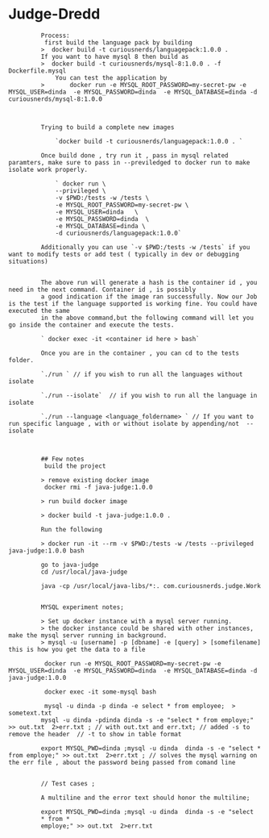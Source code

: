 # Judge-Dredd
             
             
             
             Process: 
              first build the language pack by building 
             >  docker build -t curiousnerds/languagepack:1.0.0 . 
             If you want to have mysql 8 then build as 
             >  docker build -t curiousnerds/mysql-8:1.0.0 . -f Dockerfile.mysql
                 You can test the application by  
             >       docker run -e MYSQL_ROOT_PASSWORD=my-secret-pw -e MYSQL_USER=dinda  -e MYSQL_PASSWORD=dinda  -e MYSQL_DATABASE=dinda -d curiousnerds/mysql-8:1.0.0
             
             
             
             Trying to build a complete new images 
             
                 `docker build -t curiousnerds/languagepack:1.0.0 . `
                 
             Once build done , try run it , pass in mysql related paramters, make sure to pass in --previledged to docker run to make isolate work properly.
                 
                 ` docker run \
                 --privileged \
                 -v $PWD:/tests -w /tests \
                 -e MYSQL_ROOT_PASSWORD=my-secret-pw \
                 -e MYSQL_USER=dinda   \
                 -e MYSQL_PASSWORD=dinda  \
                 -e MYSQL_DATABASE=dinda \
                 -d curiousnerds/languagepack:1.0.0`
             
             Additionally you can use `-v $PWD:/tests -w /tests` if you want to modify tests or add test ( typically in dev or debugging situations)
                 
                 
             The above run will generate a hash is the container id , you need in the next command. Container id , is possibly
             a good indication if the image ran successfully. Now our Job is the test if the language supported is working fine. You could have executed the same
             in the above command,but the following command will let you go inside the container and execute the tests.
                 
             ` docker exec -it <container id here > bash`
             
             Once you are in the container , you can cd to the tests folder.
             
             `./run ` // if you wish to run all the languages without isolate
             
             `./run --isolate`  // if you wish to run all the language in isolate 
             
             `./run --language <language_foldername> ` // If you want to run specific language , with or without isolate by appending/not  --isolate
             
             
             
             ## Few notes 
              build the project
             
             > remove existing docker image
              docker rmi -f java-judge:1.0.0
             
             > run build docker image
             
             > docker build -t java-judge:1.0.0 .
             
             Run the following
             
             > docker run -it --rm -v $PWD:/tests -w /tests --privileged java-judge:1.0.0 bash
             
             go to java-judge
             cd /usr/local/java-judge
             
             java -cp /usr/local/java-libs/*:. com.curiousnerds.judge.Work
             
             
             MYSQL experiment notes; 
             
             > Set up docker instance with a mysql server running. 
             > the docker instance could be shared with other instances, make the mysql server running in background. 
             > mysql -u [username] -p [dbname] -e [query] > [somefilename] this is how you get the data to a file 
             
              docker run -e MYSQL_ROOT_PASSWORD=my-secret-pw -e MYSQL_USER=dinda  -e MYSQL_PASSWORD=dinda  -e MYSQL_DATABASE=dinda -d java-judge:1.0.0
             
              docker exec -it some-mysql bash
             
              mysql -u dinda -p dinda -e select * from employee;  > sometext.txt
             mysql -u dinda -pdinda dinda -s -e "select * from employe;" >> out.txt  2>err.txt ; // with out.txt and err.txt; // added -s to remove the header  // -t to show in table format 
             
             export MYSQL_PWD=dinda ;mysql -u dinda  dinda -s -e "select * from employe;" >> out.txt  2>err.txt ; // solves the mysql warning on the err file , about the password being passed from comand line 
             
             
             // Test cases ; 
             
             A multiline and the error text should honor the multiline;
             
             export MYSQL_PWD=dinda ;mysql -u dinda  dinda -s -e "select 
             * from *
             employe;" >> out.txt  2>err.txt  
             
             
